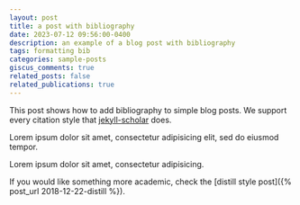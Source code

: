 ```yaml
---
layout: post
title: a post with bibliography
date: 2023-07-12 09:56:00-0400
description: an example of a blog post with bibliography
tags: formatting bib
categories: sample-posts
giscus_comments: true
related_posts: false
related_publications: true
---
```


This post shows how to add bibliography to simple blog posts. We support every citation style that [jekyll-scholar](https://github.com/inukshuk/jekyll-scholar) does. 

Lorem ipsum dolor sit amet, consectetur adipisicing elit,
sed do eiusmod tempor.

Lorem ipsum dolor sit amet, consectetur adipisicing.

If you would like something more academic, check the [distill style post]({% post_url 2018-12-22-distill %}).
